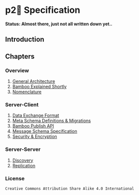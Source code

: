 # p2:panda_face: Specification

**Status: Almost there, just not all written down yet..**

## Introduction

## Chapters

### Overview

1. [General Architecture](https://github.com/p2panda/design-document/blob/master/spec/overview/architecture.md)
2. [Bamboo Explained Shortly](https://github.com/p2panda/design-document/blob/master/spec/overview/bamboo.md)
3. [Nomenclature](https://github.com/p2panda/design-document/blob/master/spec/overview/nomenclature.md)

### Server-Client

1. [Data Exchange Format](https://github.com/p2panda/design-document/blob/master/spec/server-client/data_exchange_format.md)
2. [Meta Schema Definitions & Migrations](https://github.com/p2panda/design-document/blob/master/spec/server-client/meta_schema.md)
3. [Bamboo Publish API](https://github.com/p2panda/design-document/blob/master/spec/server-client/bamboo_publish_api.md)
4. [Message Schema Specification](https://github.com/p2panda/design-document/blob/master/spec/server-client/msg_schema.md)
5. [Security & Encryption](https://github.com/p2panda/design-document/blob/master/spec/server-client/encryption.md)

### Server-Server

1. [Discovery](https://github.com/p2panda/design-document/blob/master/spec/server-server/discovery.md)
2. [Replication](https://github.com/p2panda/design-document/blob/master/spec/server-server/replication.md)

### License

`Creative Commons Attribution Share Alike 4.0 International`
